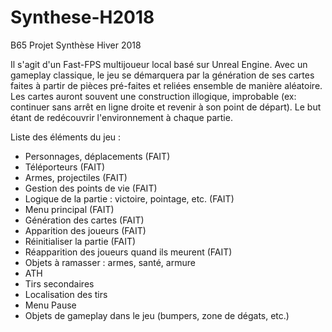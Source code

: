 ﻿# Synthese-H2018
B65 Projet Synthèse Hiver 2018

Il s'agit d'un Fast-FPS multijoueur local basé sur Unreal Engine. Avec un gameplay classique, le jeu se démarquera par la génération de ses cartes faites à partir de pièces pré-faites et reliées ensemble de manière aléatoire. Les cartes auront souvent une construction illogique, improbable (ex: continuer sans arrêt en ligne droite et revenir à son point de départ). Le but étant de redécouvrir l'environnement à chaque partie.

Liste des éléments du jeu :

- Personnages, déplacements (FAIT)
- Téléporteurs (FAIT)
- Armes, projectiles (FAIT)
- Gestion des points de vie (FAIT)
- Logique de la partie : victoire, pointage, etc. (FAIT)
- Menu principal (FAIT)
- Génération des cartes (FAIT)
- Apparition des joueurs (FAIT)
- Réinitialiser la partie (FAIT)
- Réapparition des joueurs quand ils meurent (FAIT)
- Objets à ramasser : armes, santé, armure
- ATH
- Tirs secondaires
- Localisation des tirs
- Menu Pause
- Objets de gameplay dans le jeu (bumpers, zone de dégats, etc.)